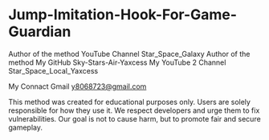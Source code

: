 # Jump-Imitation-Hook-For-Game-Guardian

Author of the method  YouTube Channel Star_Space_Galaxy
Author of the method My GitHub Sky-Stars-Air-Yaxcess
My YouTube 2 Channel Star_Space_Local_Yaxcess

My Connact Gmail y8068723@gmail.com

This method was created for educational purposes only. Users are solely responsible for how they use it. We respect developers and urge them to fix vulnerabilities. Our goal is not to cause harm, but to promote fair and secure gameplay.
